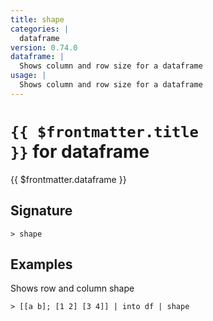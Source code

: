 ```yaml
---
title: shape
categories: |
  dataframe
version: 0.74.0
dataframe: |
  Shows column and row size for a dataframe
usage: |
  Shows column and row size for a dataframe
---
```


# <code>{{ $frontmatter.title }}</code> for dataframe

<div class='command-title'>{{ $frontmatter.dataframe }}</div>

## Signature

```> shape ```

## Examples

Shows row and column shape
```shell
> [[a b]; [1 2] [3 4]] | into df | shape
```
